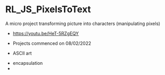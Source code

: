 # RL_JS_PixelsToText
A micro project transforming picture into characters (manipulating pixels)
- https://youtu.be/HeT-5RZgEQY 

* Projects commenced on 08/02/2022
- ASCII art 

* encapsulation
*